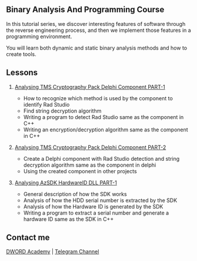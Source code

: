 ## Binary Analysis And Programming Course

In this tutorial series, we discover interesting features of software through the reverse engineering process, and then we implement those features in a programming environment.

You will learn both dynamic and static binary analysis methods and how to create tools.

## Lessons

1. [Analysing TMS Cryptography Pack Delphi Component PART-1](https://youtu.be/PsD30mCT9T8)
   - How to recognize which method is used by the component to identify Rad Studio
   - Find string decryption algorithm
   - Writing a program to detect Rad Studio same as the component in C++
   - Writing an encryption/decryption algorithm same as the component in C++
  
2. [Analysing TMS Cryptography Pack Delphi Component PART-2](https://youtu.be/DTAGWXIlvK0)
   - Create a Delphi component with Rad Studio detection and string decryption algorithm same as the component in delphi
   - Using the created component in other projects
  
3. [Analysing AzSDK HardwareID DLL PART-1](https://youtu.be/0cRiafab5HA)
   - General description of how the SDK works
   - Analysis of how the HDD serial number is extracted by the SDK
   - Analysis of how the Hardware ID is generated by the SDK
   - Writing a program to extract a serial number and generate a hardware ID same as the SDK in C++
  
## Contact me
[DWORD Academy](https://dword.ir) | 
[Telegram Channel](https://t.me/securebyte)
